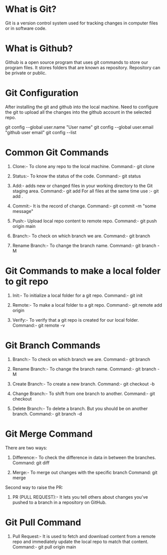 # What is Git?
Git is a version control system used for tracking changes in computer files or in software code.

# What is Github?
Github is a open source program that uses git commands to store our program files.
It stores folders that are known as repository. Repository can be private or public.

# Git Configuration
After installing the git and github into the local machine. Need to configure the git to upload all the changes
into the github account in the selected repo.

git config --global user.name "User name"
git config --global user.email "github user email"
git config --list


# Common Git Commands

1. Clone:- To clone any repo to the local machine. 
   Command:- git clone <git url>

2. Status:- To know the status of the code.
   Command:- git status

3. Add:- adds new or changed files in your working directory to the Git staging area.
   Command:- git add <file name>
   For all files at the same time use :- git add . 

4. Commit:- It is the record of change.
   Command:- git commit -m "some message"

5. Push:- Upload local repo content to remote repo.
   Command:- git push origin main

6. Branch:- To check on which branch we are.
   Command:- git branch

7. Rename Branch:- To change the branch name.
   Command:- git branch -M <branch name>



# Git Commands to make a local folder to git repo

1. Init:- To initialize a local folder for a git repo.
   Command:- git init

2. Remote:- To make a local folder to a git repo.
   Command:- git remote add origin <repo link>

3. Verify:- To verify that a git repo is created for our local folder.
   Command:- git remote -v



# Git Branch Commands

1. Branch:- To check on which branch we are.
   Command:- git branch

2. Rename Branch:- To change the branch name.
   Command:- git branch -M <branch name>

3. Create Branch:- To create a new branch.
   Command:- git checkout -b <new branch name>

4. Change Branch:- To shift from one branch to another.
   Command:- git checkout <branch name>

5. Delete Branch:- To delete a branch. But you should be on another branch.
   Command:- git branch -d <branch name>



# Git Merge Command

There are two ways:

1. Difference:- To check the difference in data in between the branches.
   Command: git diff <branch name>

2. Merge:- To merge out changes with the specific branch
   Command: git merge <branch name>

Second way to raise the PR:

1. PR (PULL REQUEST):- It lets you tell others about changes you've pushed to a branch in a repository on GitHub.


# Git Pull Command

1. Pull Request:- It is used to fetch and download content from a remote repo and immediately update the local repo
                  to match that content.
   Command:- git pull origin main

 


